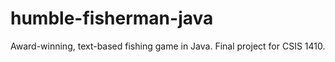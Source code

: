 # humble-fisherman-java
Award-winning, text-based fishing game in Java. Final project for CSIS 1410.
